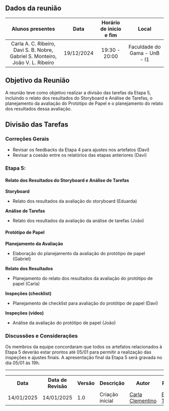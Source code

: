 ## Dados da reunião

|                                Alunos presentes                                |    Data    | Horário de inicio e fim |            Local             |
| :----------------------------------------------------------------------------: | :--------: | :---------------------: | :--------------------------: |
| Carla A. C. Ribeiro, Davi S. B. Nobre, Gabriel S. Monteiro, João V. L. Ribeiro | 19/12/2024 |      19:30 - 20:00      | Faculdade do Gama - UnB - I1 |

## Objetivo da Reunião

A reunião teve como objetivo realizar a divisão das tarefas da Etapa 5, incluindo o relato dos resultados do Storyboard e Análise de Tarefas, o planejamento da avaliação do Protótipo de Papel e o planejamento do relato dos resultados dessa avaliação.

## Divisão das Tarefas

### Correções Gerais

- Revisar os feedbacks da Etapa 4 para ajustes nos artefatos (Davi)
- Revisar a coesão entre os relatórios das etapas anteriores (Davi)

### Etapa 5:

#### **Relato dos Resultados do Storyboard e Análise de Tarefas**

**Storyboard**  

- Relato dos resultados da avaliação do storyboard (Eduarda)  
  
**Análise de Tarefas**  

- Relato dos resultados da avaliação da análise de tarefas (João)  

#### **Protótipo de Papel**

**Planejamento da Avaliação**  

- Elaboração do planejamento da avaliação do protótipo de papel (Gabriel)  

**Relato dos Resultados**  

- Planejamento do relato dos resultados da avaliação do protótipo de papel (Carla)  

**Inspeções (checklist)**  

- Planejamento de checklist para avaliação do protótipo de papel (Davi)  

**Inspeções (vídeo)**  

- Análise da avaliação do protótipo de papel (João)  

### Discussões e Considerações

Os membros da equipe concordaram que todos os artefatos relacionados à Etapa 5 deverão estar prontos até 05/01 para permitir a realização das inspeções e ajustes finais. A apresentação final da Etapa 5 será gravada no dia 05/01 às 19h.


---

<div align="center">
    <table>
    <tr>
        <th>Data</th>
        <th>Data de Revisão</th>
        <th>Versão</th>
        <th>Descrição</th>
        <th>Autor</th>
        <th>Revisor</th>
    </tr>
    <tr>
        <td>14/01/2025</td>
        <td>14/01/2025</td>
        <td>1.0</td>
        <td>Criação inicial</td>
        <td><a href="https://github.com/ccarlaa">Carla Clementino</a></td>
        <td><a href="https://github.com/erteduarda">Eduarda Tavares</a></td>
    </tr>
    </table>
</div>
